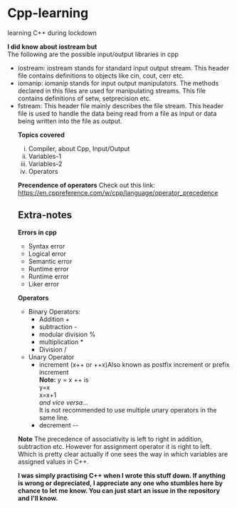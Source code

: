 # Cpp-learning
 learning C++ during lockdown
 
 **I did know about iostream but** <br> 
 The following are the possible input/output libraries in cpp
 <ul>
 <li>
 iostream: iostream stands for standard input output stream. This header file contains definitions to objects like cin, cout, cerr etc.
 </li>
 <li>
iomanip: iomanip stands for input output manipulators. The methods declared in this files are used for manipulating streams. This file contains definitions of setw, setprecision etc.</li>
 <li>
fstream: This header file mainly describes the file stream. This header file is used to handle the data being read from a file as input or data being written into the file as output.</li>
 
 **Topics covered**
 <ol type="i">
 <li>Compiler, about Cpp, Input/Output</li>
 <li>Variables-1</li>
 <li>Variables-2</li>
 <li>Operators</li>
 </ol>
 
 **Precendence of operators**
 Check out this link: <https://en.cppreference.com/w/cpp/language/operator_precedence>
 
 ## Extra-notes
**Errors in cpp**
<ul>
 <li>Syntax error</li>
 <li>Logical error</li>
  <li>Semantic error</li>
  <li>Runtime error</li>
  <li>Runtime error</li>
  <li>Liker error</li>
</ul>

**Operators**
<ul>
 <li>Binary Operators:
  <ul>
   <li>Addition +</li>
   <li>subtraction - </li>
   <li>modular division % </li>
   <li>multiplication *</li>
   <li>Division / </li>
  </ul>
 </li>
 <li>Unary Operator
  <ul>
   <li> increment (x++ or ++x)Also known as postfix increment or prefix increment<br>
    <strong>Note:</strong> y = x ++ is <br> y=x<br>x=x+1 <br> <i>and vice versa...</i>
    <br> It is not recommended to use multiple unary operators in the same line.
   </li>
   <li> decrement -- </li>
  </ul>
 </li>
 </ul>
 
 **Note** 
 The precedence of associativity is left to right in addition, subtraction etc. However for assignment operator it is right to left.<br>
 Which is pretty clear actually if one sees the way in which variables are assigned values in C++.
 
<b>I was simply practising C++ when I wrote this stuff down. If anything is wrong or depreciated, I appreciate any one who stumbles here by chance to let me know. You can just start an issue in the repository and I'll know.</b>








